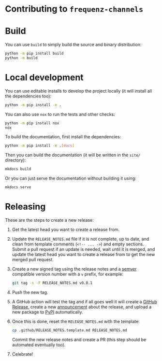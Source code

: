 Contributing to `frequenz-channels`
===================================


Build
=====

You can use `build` to simply build the source and binary distribution:

```sh
python -m pip install build
python -m build
```

Local development
=================

You can use editable installs to develop the project locally (it will install
all the dependencies too):

```sh
python -m pip install -e .
```

You can also use `nox` to run the tests and other checks:

```sh
python -m pip install nox
nox
```

To build the documentation, first install the dependencies:

```sh
python -m pip install -e .[docs]
```

Then you can build the documentation (it will be written in the `site/`
directory):

```sh
mkdocs build
```

Or you can just serve the documentation without building it using:

```sh
mkdocs serve
```

Releasing
=========

These are the steps to create a new release:

1. Get the latest head you want to create a release from.

2. Update the `RELEASE_NOTES.md` file if it is not complete, up to date, and
   clean from template comments (`<!-- ... ->`) and empty sections. Submit
   a pull request if an update is needed, wait until it is merged, and update
   the latest head you want to create a release from to get the new merged pull
   request.

3. Create a new signed tag using the release notes and
   a [semver](https://semver.org/) compatible version number with a `v` prefix,
   for example:

   ```sh
   git tag -s -F RELEASE_NOTES.md v0.0.1
   ```

4. Push the new tag.

5. A GitHub action will test the tag and if all goes well it will create
   a [GitHub
   Release](https://github.com/frequenz-floss/frequenz-channels/releases),
   create a new
   [announcement](https://github.com/frequenz-floss/frequenz-channels/discussions/categories/announcements)
   about the release, and upload a new package to
   [PyPI](https://pypi.org/project/frequenz-channels/) automatically.

6. Once this is done, reset the `RELEASE_NOTES.md` with the template:

   ```sh
   cp .github/RELEASE_NOTES.template.md RELEASE_NOTES.md
   ```

   Commit the new release notes and create a PR (this step should be automated
   eventually too).

7. Celebrate!
